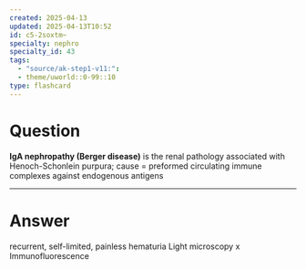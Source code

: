 ```yaml
---
created: 2025-04-13
updated: 2025-04-13T10:52
id: c5-2soxtm~
specialty: nephro
specialty_id: 43
tags:
  - "source/ak-step1-v11:": 
  - theme/uworld::0-99::10
type: flashcard
---
```


# Question
**IgA nephropathy (Berger disease)** is the renal pathology associated with Henoch-Schonlein purpura; cause = preformed circulating immune complexes against endogenous antigens

---

# Answer
recurrent, self-limited, painless hematuria   Light microscopy x Immunofluorescence